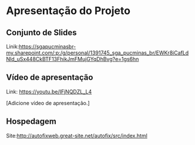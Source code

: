 # Apresentação do Projeto

## Conjunto de Slides


Linik:https://sgapucminasbr-my.sharepoint.com/:p:/g/personal/1391745_sga_pucminas_br/EWKr8iCafLdNld_uSx448CkBTF13FhikJmFMujGYqDhBvg?e=1gs6hn


## Vídeo de apresentação
Link: https://youtu.be/IFjNQDZL_L4

[Adicione vídeo de apresentação.]

## Hospedagem

Site:http://autofixweb.great-site.net/autofix/src/index.html
